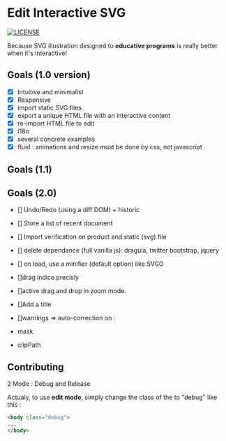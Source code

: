 # Edit Interactive SVG

[![LICENSE](https://img.shields.io/badge/license-BSD-blue.svg)](LICENSE)

Because SVG illustration designed to **educative programs** is really better when it's interactive!

## Goals (1.0 version)

- [x] Intuitive and minimalist
- [x] Responsive
- [x] import static SVG files
- [x] export a unique HTML file with an interactive content
- [x] re-import HTML file to edit
- [x] i18n
- [x] several concrete examples
- [x] fluid : animations and resize must be done by css, not javascript

## Goals (1.1)

## Goals (2.0)

- [] Undo/Redo (using a diff DOM) + historic
- [] Store a list of recent document
- [] Import verification on product and static (svg) file
- [] delete dependance (full vanilla js): dragula, twitter bootstrap, jquery
- [] on load, use a minifier (default option) like SVGO
- []drag indice precisly
- []active drag and drop in zoom mode.
- []Add a title
- []warnings => auto-correction on :

- mask
- clipPath

## Contributing

2 Mode : Debug and Release

Actualy, to use **edit mode**, simply change the class of the <body> to "debug" like this :

```html
<body class="debug">
...
</body>
```
